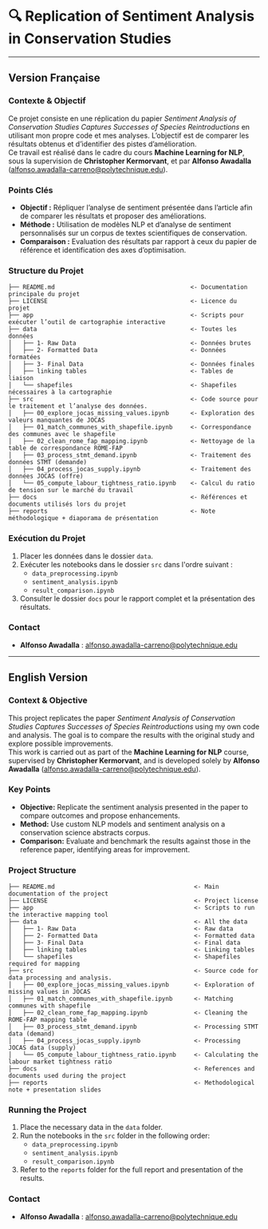 # 🔍 Replication of Sentiment Analysis in Conservation Studies

---

## Version Française

### Contexte & Objectif

Ce projet consiste en une réplication du papier *Sentiment Analysis of Conservation Studies Captures Successes of Species Reintroductions* en utilisant mon propre code et mes analyses. L’objectif est de comparer les résultats obtenus et d’identifier des pistes d’amélioration.  
Ce travail est réalisé dans le cadre du cours **Machine Learning for NLP**, sous la supervision de **Christopher Kermorvant**, et par **Alfonso Awadalla** (alfonso.awadalla-carreno@polytechnique.edu).

### Points Clés

- **Objectif :** Répliquer l’analyse de sentiment présentée dans l’article afin de comparer les résultats et proposer des améliorations.
- **Méthode :** Utilisation de modèles NLP et d’analyse de sentiment personnalisés sur un corpus de textes scientifiques de conservation.
- **Comparaison :** Evaluation des résultats par rapport à ceux du papier de référence et identification des axes d’optimisation.

### Structure du Projet
```
├── README.md                                      <- Documentation principale du projet
├── LICENSE                                        <- Licence du projet
├── app                                            <- Scripts pour exécuter l’outil de cartographie interactive
├── data                                           <- Toutes les données
│   ├── 1- Raw Data                                <- Données brutes
│   ├── 2- Formatted Data                          <- Données formatées
│   ├── 3- Final Data                              <- Données finales
│   ├── linking tables                             <- Tables de liaison
│   └── shapefiles                                 <- Shapefiles nécessaires à la cartographie
├── src                                            <- Code source pour le traitement et l’analyse des données.
│   ├── 00_explore_jocas_missing_values.ipynb      <- Exploration des valeurs manquantes de JOCAS
│   ├── 01_match_communes_with_shapefile.ipynb     <- Correspondance des communes avec le shapefile
│   ├── 02_clean_rome_fap_mapping.ipynb            <- Nettoyage de la table de correspondance ROME-FAP
│   ├── 03_process_stmt_demand.ipynb               <- Traitement des données STMT (demande)
│   ├── 04_process_jocas_supply.ipynb              <- Traitement des données JOCAS (offre)
│   └── 05_compute_labour_tightness_ratio.ipynb    <- Calcul du ratio de tension sur le marché du travail
├── docs                                           <- Références et documents utilisés lors du projet
├── reports                                        <- Note méthodologique + diaporama de présentation
```

### Exécution du Projet

1. Placer les données dans le dossier `data`.
2. Exécuter les notebooks dans le dossier `src` dans l'ordre suivant :  
   - `data_preprocessing.ipynb`  
   - `sentiment_analysis.ipynb`  
   - `result_comparison.ipynb`
3. Consulter le dossier `docs` pour le rapport complet et la présentation des résultats.

### Contact

- **Alfonso Awadalla** : [alfonso.awadalla-carreno@polytechnique.edu](mailto:alfonso.awadalla-carreno@polytechnique.edu)

---

## English Version

### Context & Objective

This project replicates the paper *Sentiment Analysis of Conservation Studies Captures Successes of Species Reintroductions* using my own code and analysis. The goal is to compare the results with the original study and explore possible improvements.  
This work is carried out as part of the **Machine Learning for NLP** course, supervised by **Christopher Kermorvant**, and is developed solely by **Alfonso Awadalla** (alfonso.awadalla-carreno@polytechnique.edu).

### Key Points

- **Objective:** Replicate the sentiment analysis presented in the paper to compare outcomes and propose enhancements.
- **Method:** Use custom NLP models and sentiment analysis on a conservation science abstracts corpus.
- **Comparison:** Evaluate and benchmark the results against those in the reference paper, identifying areas for improvement.

### Project Structure
```
├── README.md                                       <- Main documentation of the project
├── LICENSE                                         <- Project license
├── app                                             <- Scripts to run the interactive mapping tool
├── data                                            <- All the data
│   ├── 1- Raw Data                                 <- Raw data
│   ├── 2- Formatted Data                           <- Formatted data
│   ├── 3- Final Data                               <- Final data
│   ├── linking tables                              <- Linking tables
│   └── shapefiles                                  <- Shapefiles required for mapping
├── src                                             <- Source code for data processing and analysis.
│   ├── 00_explore_jocas_missing_values.ipynb       <- Exploration of missing values in JOCAS
│   ├── 01_match_communes_with_shapefile.ipynb      <- Matching communes with shapefile
│   ├── 02_clean_rome_fap_mapping.ipynb             <- Cleaning the ROME-FAP mapping table
│   ├── 03_process_stmt_demand.ipynb                <- Processing STMT data (demand)
│   ├── 04_process_jocas_supply.ipynb               <- Processing JOCAS data (supply)
│   └── 05_compute_labour_tightness_ratio.ipynb     <- Calculating the labour market tightness ratio
├── docs                                            <- References and documents used during the project
├── reports                                         <- Methodological note + presentation slides
```

### Running the Project

1. Place the necessary data in the `data` folder.
2. Run the notebooks in the `src` folder in the following order:  
   - `data_preprocessing.ipynb`  
   - `sentiment_analysis.ipynb`  
   - `result_comparison.ipynb`
3. Refer to the `reports` folder for the full report and presentation of the results.

### Contact

- **Alfonso Awadalla** : [alfonso.awadalla-carreno@polytechnique.edu](mailto:alfonso.awadalla-carreno@polytechnique.edu)
